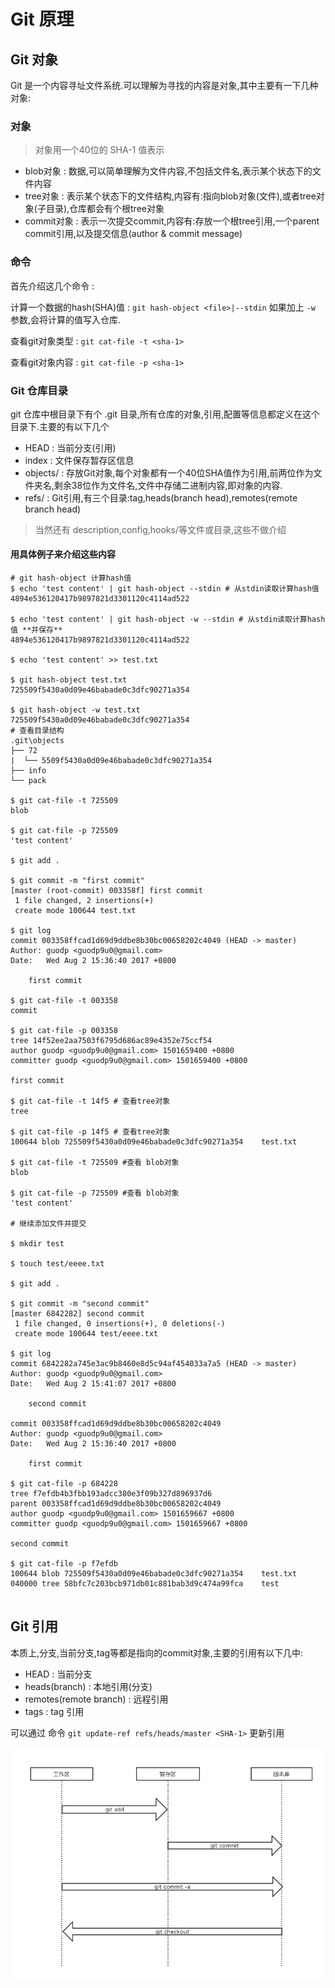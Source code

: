 # Git 原理

## Git 对象

Git 是一个内容寻址文件系统.可以理解为寻找的内容是对象,其中主要有一下几种对象:

### 对象

> 对象用一个40位的 SHA-1 值表示

* blob对象      :   数据,可以简单理解为文件内容,不包括文件名,表示某个状态下的文件内容
* tree对象      :   表示某个状态下的文件结构,内容有:指向blob对象(文件),或者tree对象(子目录),仓库都会有个根tree对象
* commit对象    :   表示一次提交commit,内容有:存放一个根tree引用,一个parent commit引用,以及提交信息(author & commit message)

### 命令

首先介绍这几个命令 :

计算一个数据的hash(SHA)值 : `git hash-object <file>|--stdin` 如果加上 `-w` 参数,会将计算的值写入仓库.

查看git对象类型 : `git cat-file -t <sha-1>`

查看git对象内容 : `git cat-file -p <sha-1>`

### Git 仓库目录

git 仓库中根目录下有个 .git 目录,所有仓库的对象,引用,配置等信息都定义在这个目录下.主要的有以下几个

* HEAD          :   当前分支(引用)
* index         :   文件保存暂存区信息
* objects/      :   存放Git对象,每个对象都有一个40位SHA值作为引用,前两位作为文件夹名,剩余38位作为文件名,文件中存储二进制内容,即对象的内容.
* refs/         :   Git引用,有三个目录:tag,heads(branch head),remotes(remote branch head)

> 当然还有 description,config,hooks/等文件或目录,这些不做介绍

#### 用具体例子来介绍这些内容

```
# git hash-object 计算hash值
$ echo 'test content' | git hash-object --stdin # 从stdin读取计算hash值
4894e536120417b9897821d3301120c4114ad522

$ echo 'test content' | git hash-object -w --stdin # 从stdin读取计算hash值 **并保存**
4894e536120417b9897821d3301120c4114ad522

$ echo 'test content' >> test.txt

$ git hash-object test.txt
725509f5430a0d09e46babade0c3dfc90271a354

$ git hash-object -w test.txt
725509f5430a0d09e46babade0c3dfc90271a354
# 查看目录结构
.git\objects
├── 72
|  └── 5509f5430a0d09e46babade0c3dfc90271a354
├── info
└── pack

$ git cat-file -t 725509
blob

$ git cat-file -p 725509
'test content'
                                                                      
$ git add .                                                           
                                                                      
$ git commit -m "first commit"                                        
[master (root-commit) 003358f] first commit                           
 1 file changed, 2 insertions(+)                                      
 create mode 100644 test.txt                                          
                                                                      
$ git log                                                             
commit 003358ffcad1d69d9ddbe8b30bc00658202c4049 (HEAD -> master)      
Author: guodp <guodp9u0@gmail.com>                                    
Date:   Wed Aug 2 15:36:40 2017 +0800                                
                                                                      
    first commit                                                      
                                                                      
$ git cat-file -t 003358                                              
commit                                                                
                                                                      
$ git cat-file -p 003358                                              
tree 14f52ee2aa7503f6795d686ac89e4352e75ccf54                         
author guodp <guodp9u0@gmail.com> 1501659400 +0800                    
committer guodp <guodp9u0@gmail.com> 1501659400 +0800                 
                                                                      
first commit 

$ git cat-file -t 14f5 # 查看tree对象
tree

$ git cat-file -p 14f5 # 查看tree对象
100644 blob 725509f5430a0d09e46babade0c3dfc90271a354    test.txt

$ git cat-file -t 725509 #查看 blob对象
blob

$ git cat-file -p 725509 #查看 blob对象
'test content'

# 继续添加文件并提交

$ mkdir test

$ touch test/eeee.txt

$ git add .

$ git commit -m "second commit"
[master 6842282] second commit
 1 file changed, 0 insertions(+), 0 deletions(-)
 create mode 100644 test/eeee.txt

$ git log
commit 6842282a745e3ac9b8460e8d5c94af454033a7a5 (HEAD -> master)
Author: guodp <guodp9u0@gmail.com>
Date:   Wed Aug 2 15:41:07 2017 +0800

    second commit

commit 003358ffcad1d69d9ddbe8b30bc00658202c4049
Author: guodp <guodp9u0@gmail.com>
Date:   Wed Aug 2 15:36:40 2017 +0800

    first commit

$ git cat-file -p 684228
tree f7efdb4b3fbb193adcc380e3f09b327d896937d6
parent 003358ffcad1d69d9ddbe8b30bc00658202c4049
author guodp <guodp9u0@gmail.com> 1501659667 +0800
committer guodp <guodp9u0@gmail.com> 1501659667 +0800

second commit

$ git cat-file -p f7efdb
100644 blob 725509f5430a0d09e46babade0c3dfc90271a354    test.txt
040000 tree 58bfc7c203bcb971db01c881bab3d9c474a99fca    test
                                                    
```

## Git 引用

本质上,分支,当前分支,tag等都是指向的commit对象,主要的引用有以下几中:

* HEAD : 当前分支
* heads(branch) : 本地引用(分支)
* remotes(remote branch) : 远程引用
* tags : tag 引用

可以通过 命令 `git update-ref refs/heads/master <SHA-1>` 更新引用

![对象和引用关系图](./对象和引用关系图.png)
